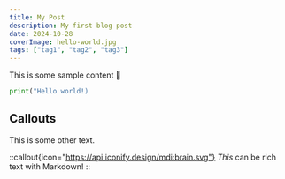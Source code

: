 ```yaml
---
title: My Post
description: My first blog post
date: 2024-10-28
coverImage: hello-world.jpg
tags: ["tag1", "tag2", "tag3"]
---
```


This is some sample content 🌱

```python
print("Hello world!)
```

## Callouts

This is some other text.

::callout{icon="https://api.iconify.design/mdi:brain.svg"}
_This_ can be rich text with Markdown!
::